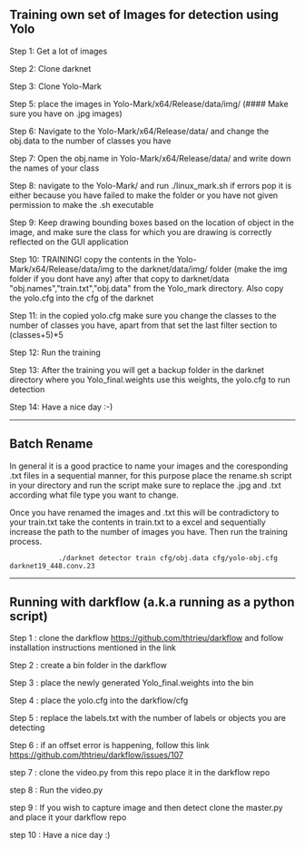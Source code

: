## Training own set of Images for detection using Yolo

Step 1: Get a lot of images

Step 2: Clone darknet 

Step 3: Clone Yolo-Mark

Step 5: place the images in Yolo-Mark/x64/Release/data/img/ (#### Make sure you have on .jpg images)

Step 6: Navigate to the Yolo-Mark/x64/Release/data/ and change the obj.data to the number of classes you have

Step 7: Open the obj.name in Yolo-Mark/x64/Release/data/ and write down the names of your class

Step 8: navigate to the Yolo-Mark/ and run ./linux_mark.sh if errors pop it is either because you have failed to make the folder or you have not given permission to make the .sh executable 

Step 9: Keep drawing bounding boxes based on the location of object in the image, and make sure the class for which you are drawing is correctly reflected on the GUI application

Step 10: TRAINING! copy the contents in the Yolo-Mark/x64/Release/data/img to the darknet/data/img/ folder (make the img folder if you dont have any) after that copy to darknet/data  "obj.names","train.txt","obj.data" from the Yolo_mark directory. Also copy the yolo.cfg into the cfg of the darknet

Step 11: in the copied yolo.cfg make sure you change the classes to the number of classes you have, apart from that set the last filter section to (classes+5)*5

Step 12: Run the training

Step 13: After the training you will get a backup folder in the darknet directory where you Yolo_final.weights use this weights, the yolo.cfg to run detection

Step 14: Have a nice day :-)

------------------------------------------------------------------------------------------------------------------------

## Batch Rename

In general it is a good practice to name your images and the coresponding .txt files in a sequential manner, for this purpose place the rename.sh script in your directory and run the script make sure to replace the .jpg and .txt according what file type you want to change.

Once you have renamed the images and .txt this will be contradictory to your train.txt take the contents in train.txt to a excel and sequentially increase the path to the number of images you have. Then run the training process.

                ./darknet detector train cfg/obj.data cfg/yolo-obj.cfg darknet19_448.conv.23


---------------------------------------------------------------------------------------------------------------------------

## Running with darkflow (a.k.a running as a python script)

Step 1 : clone the darkflow https://github.com/thtrieu/darkflow and follow installation instructions mentioned in the link

Step 2 : create a bin folder in the darkflow

Step 3 : place the newly generated Yolo_final.weights into the bin

Step 4 : place the yolo.cfg into the darkflow/cfg

Step 5 : replace the labels.txt with the number of labels or objects you are detecting  

Step 6 : if an offset error is happening, follow this link https://github.com/thtrieu/darkflow/issues/107 

step 7 : clone the video.py from this repo place it in the darkflow repo

step 8 : Run the video.py

step 9 : If you wish to capture image and then detect clone the master.py and place it your darkflow repo

step 10 : Have a nice day :)
